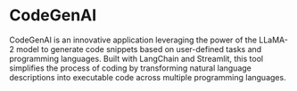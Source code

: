 # CodeGenAI
CodeGenAI is an innovative application leveraging the power of the LLaMA-2 model to generate code snippets based on user-defined tasks and programming languages. Built with LangChain and Streamlit, this tool simplifies the process of coding by transforming natural language descriptions into executable code across multiple programming languages. 
